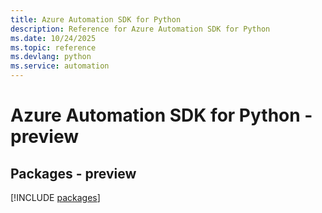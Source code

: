 ```yaml
---
title: Azure Automation SDK for Python
description: Reference for Azure Automation SDK for Python
ms.date: 10/24/2025
ms.topic: reference
ms.devlang: python
ms.service: automation
---
```

# Azure Automation SDK for Python - preview
## Packages - preview
[!INCLUDE [packages](automation-index.md)]